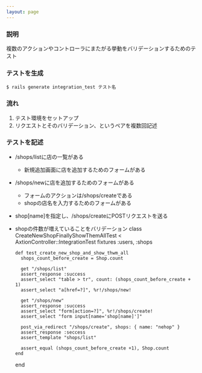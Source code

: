 ```yaml
---
layout: page
---
```

### 説明
複数のアクションやコントローラにまたがる挙動をバリデーションするためのテスト

### テストを生成
    $ rails generate integration_test テスト名

### 流れ
1.  テスト環境をセットアップ
2.  リクエストとそのバリデーション、というペアを複数回記述

### テストを記述
* /shops/listに店の一覧がある
    * 新規追加画面に店を追加するためのフォームがある
* /shops/newに店を追加するためのフォームがある
    * フォームのアクションは/shops/createである
    * shopの店名を入力するためのフォームがある
* shop[name]を指定し、/shops/createにPOSTリクエストを送る
* shopの件数が増えていることをバリデーション
    class CreateNewShopFinallyShowThemAllTest < AxtionController::IntegrationTest
      fixtures :users, :shops

      def test_create_new_shop_and_show_thwm_all
        shops_count_before_create = Shop.count

        get "/shops/list"
        assert_response :success
        assert_select "table > tr", count: (shops_count_before_create + 1)
        assert_select "a[href=?]", %r!/shops/new!

        get "/shops/new"
        assert_response :success
        assert_select "form[action=?]", %r!/shops/create!
        assert_select "form input[name='shop[name]']"

        post_via_redirect "/shops/create", shops: { name: "nehop" }
        assert_response :seccess
        assert_template "shops/list"

        assert_equal (shops_count_before_create +1), Shop.count
      end
    end